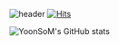 ![header](https://capsule-render.vercel.app/api?type=transparent&color=auto&height=300&section=header&text=It's%20my%20git📌&fontColor=0000FF&fontSize=50&fontAlign=83)
[![Hits](https://hits.seeyoufarm.com/api/count/incr/badge.svg?url=https%3A%2F%2Fgithub.com%2FYoonSoM&count_bg=%230000FF&title_bg=%230000FF&icon=&icon_color=%23000000&title=Nice+2+meet+U&edge_flat=false)](https://hits.seeyoufarm.com)

![YoonSoM's GitHub stats](https://github-readme-stats.vercel.app/api?username=YoonSoM&show_icons=true&theme=tokyonight)

<script src="https://gist.github.com/YoonSoM/56cd194b26360f9406a56e0637271103.js"></script>
